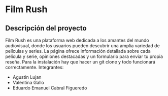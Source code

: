 # Film Rush
## Descripción del proyecto
Film Rush es una plataforma web dedicada a los amantes del mundo audiovisual, donde los usuarios pueden descubrir una amplia variedad de películas y series. La página ofrece información detallada sobre cada película y serie, opiniones destacadas y un formulario para enviar tu propia reseña.
Para la instalación hay que hacer un git clone y todo funcionará correctamente.
Integrantes:
- Agustin Lujan
- Valentina Gallo
- Eduardo Emanuel Cabral Figueredo
